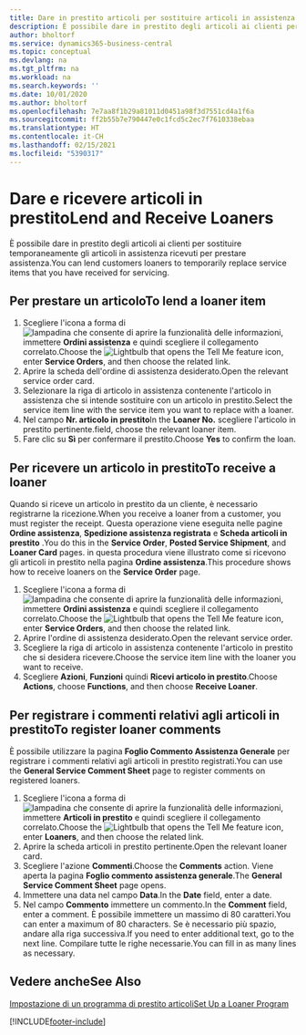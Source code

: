 ```yaml
---
title: Dare in prestito articoli per sostituire articoli in assistenza | Documenti Microsoft
description: È possibile dare in prestito degli articoli ai clienti per sostituire temporaneamente gli articoli in assistenza ricevuti per prestare assistenza.
author: bholtorf
ms.service: dynamics365-business-central
ms.topic: conceptual
ms.devlang: na
ms.tgt_pltfrm: na
ms.workload: na
ms.search.keywords: ''
ms.date: 10/01/2020
ms.author: bholtorf
ms.openlocfilehash: 7e7aa8f1b29a81011d0451a98f3d7551cd4a1f6a
ms.sourcegitcommit: ff2b55b7e790447e0c1fcd5c2ec7f7610338ebaa
ms.translationtype: HT
ms.contentlocale: it-CH
ms.lasthandoff: 02/15/2021
ms.locfileid: "5390317"
---
```

# <a name="lend-and-receive-loaners"></a><span data-ttu-id="fdea6-103">Dare e ricevere articoli in prestito</span><span class="sxs-lookup"><span data-stu-id="fdea6-103">Lend and Receive Loaners</span></span>
<span data-ttu-id="fdea6-104">È possibile dare in prestito degli articoli ai clienti per sostituire temporaneamente gli articoli in assistenza ricevuti per prestare assistenza.</span><span class="sxs-lookup"><span data-stu-id="fdea6-104">You can lend customers loaners to temporarily replace service items that you have received for servicing.</span></span>  
  
## <a name="to-lend-a-loaner-item"></a><span data-ttu-id="fdea6-105">Per prestare un articolo</span><span class="sxs-lookup"><span data-stu-id="fdea6-105">To lend a loaner item</span></span>    
1. <span data-ttu-id="fdea6-106">Scegliere l'icona a forma di ![lampadina che consente di aprire la funzionalità delle informazioni](media/ui-search/search_small.png "Informazioni sull'operazione che si desidera eseguire"), immettere **Ordini assistenza** e quindi scegliere il collegamento correlato.</span><span class="sxs-lookup"><span data-stu-id="fdea6-106">Choose the ![Lightbulb that opens the Tell Me feature](media/ui-search/search_small.png "Tell me what you want to do") icon, enter **Service Orders**, and then choose the related link.</span></span>  
2. <span data-ttu-id="fdea6-107">Aprire la scheda dell'ordine di assistenza desiderato.</span><span class="sxs-lookup"><span data-stu-id="fdea6-107">Open the relevant service order card.</span></span>  
3. <span data-ttu-id="fdea6-108">Selezionare la riga di articolo in assistenza contenente l'articolo in assistenza che si intende sostituire con un articolo in prestito.</span><span class="sxs-lookup"><span data-stu-id="fdea6-108">Select the service item line with the service item you want to replace with a loaner.</span></span>  
4. <span data-ttu-id="fdea6-109">Nel campo **Nr. articolo in prestito**</span><span class="sxs-lookup"><span data-stu-id="fdea6-109">In the **Loaner No.**</span></span> <span data-ttu-id="fdea6-110">scegliere l'articolo in prestito pertinente.</span><span class="sxs-lookup"><span data-stu-id="fdea6-110">field, choose the relevant loaner item.</span></span>  
5. <span data-ttu-id="fdea6-111">Fare clic su **Sì** per confermare il prestito.</span><span class="sxs-lookup"><span data-stu-id="fdea6-111">Choose **Yes** to confirm the loan.</span></span>  

## <a name="to-receive-a-loaner"></a><span data-ttu-id="fdea6-112">Per ricevere un articolo in prestito</span><span class="sxs-lookup"><span data-stu-id="fdea6-112">To receive a loaner</span></span>  
<span data-ttu-id="fdea6-113">Quando si riceve un articolo in prestito da un cliente, è necessario registrarne la ricezione.</span><span class="sxs-lookup"><span data-stu-id="fdea6-113">When you receive a loaner from a customer, you must register the receipt.</span></span> <span data-ttu-id="fdea6-114">Questa operazione viene eseguita nelle pagine **Ordine assistenza**, **Spedizione assistenza registrata** e  **Scheda articoli in prestito** .</span><span class="sxs-lookup"><span data-stu-id="fdea6-114">You do this in the **Service Order**, **Posted Service Shipment**, and **Loaner Card** pages.</span></span> <span data-ttu-id="fdea6-115">in questa procedura viene illustrato come si ricevono gli articoli in prestito nella pagina **Ordine assistenza**.</span><span class="sxs-lookup"><span data-stu-id="fdea6-115">This procedure shows how to receive loaners on the **Service Order** page.</span></span>  
  
1. <span data-ttu-id="fdea6-116">Scegliere l'icona a forma di ![lampadina che consente di aprire la funzionalità delle informazioni](media/ui-search/search_small.png "Informazioni sull'operazione che si desidera eseguire"), immettere **Ordini assistenza** e quindi scegliere il collegamento correlato.</span><span class="sxs-lookup"><span data-stu-id="fdea6-116">Choose the ![Lightbulb that opens the Tell Me feature](media/ui-search/search_small.png "Tell me what you want to do") icon, enter **Service Orders**, and then choose the related link.</span></span>  
2. <span data-ttu-id="fdea6-117">Aprire l'ordine di assistenza desiderato.</span><span class="sxs-lookup"><span data-stu-id="fdea6-117">Open the relevant service order.</span></span>  
3. <span data-ttu-id="fdea6-118">Scegliere la riga di articolo in assistenza contenente l'articolo in prestito che si desidera ricevere.</span><span class="sxs-lookup"><span data-stu-id="fdea6-118">Choose the service item line with the loaner you want to receive.</span></span>  
4. <span data-ttu-id="fdea6-119">Scegliere **Azioni**, **Funzioni** quindi **Ricevi articolo in prestito**.</span><span class="sxs-lookup"><span data-stu-id="fdea6-119">Choose **Actions**, choose **Functions**, and then choose **Receive Loaner**.</span></span>  

## <a name="to-register-loaner-comments"></a><span data-ttu-id="fdea6-120">Per registrare i commenti relativi agli articoli in prestito</span><span class="sxs-lookup"><span data-stu-id="fdea6-120">To register loaner comments</span></span>  
<span data-ttu-id="fdea6-121">È possibile utilizzare la pagina **Foglio Commento Assistenza Generale** per registrare i commenti relativi agli articoli in prestito registrati.</span><span class="sxs-lookup"><span data-stu-id="fdea6-121">You can use the **General Service Comment Sheet** page to register comments on registered loaners.</span></span>  
  
1. <span data-ttu-id="fdea6-122">Scegliere l'icona a forma di ![lampadina che consente di aprire la funzionalità delle informazioni](media/ui-search/search_small.png "Informazioni sull'operazione che si desidera eseguire"), immettere **Articoli in prestito** e quindi scegliere il collegamento correlato.</span><span class="sxs-lookup"><span data-stu-id="fdea6-122">Choose the ![Lightbulb that opens the Tell Me feature](media/ui-search/search_small.png "Tell me what you want to do") icon, enter **Loaners**, and then choose the related link.</span></span>  
2. <span data-ttu-id="fdea6-123">Aprire la scheda articoli in prestito pertinente.</span><span class="sxs-lookup"><span data-stu-id="fdea6-123">Open the relevant loaner card.</span></span>  
3. <span data-ttu-id="fdea6-124">Scegliere l'azione **Commenti**.</span><span class="sxs-lookup"><span data-stu-id="fdea6-124">Choose the **Comments** action.</span></span> <span data-ttu-id="fdea6-125">Viene aperta la pagina **Foglio commento assistenza generale**.</span><span class="sxs-lookup"><span data-stu-id="fdea6-125">The **General Service Comment Sheet** page opens.</span></span>  
4. <span data-ttu-id="fdea6-126">Immettere una data nel campo **Data**.</span><span class="sxs-lookup"><span data-stu-id="fdea6-126">In the **Date** field, enter a date.</span></span>  
5. <span data-ttu-id="fdea6-127">Nel campo **Commento** immettere un commento.</span><span class="sxs-lookup"><span data-stu-id="fdea6-127">In the **Comment** field, enter a comment.</span></span> <span data-ttu-id="fdea6-128">È possibile immettere un massimo di 80 caratteri.</span><span class="sxs-lookup"><span data-stu-id="fdea6-128">You can enter a maximum of 80 characters.</span></span> <span data-ttu-id="fdea6-129">Se è necessario più spazio, andare alla riga successiva.</span><span class="sxs-lookup"><span data-stu-id="fdea6-129">If you need to enter additional text, go to the next line.</span></span> <span data-ttu-id="fdea6-130">Compilare tutte le righe necessarie.</span><span class="sxs-lookup"><span data-stu-id="fdea6-130">You can fill in as many lines as necessary.</span></span>  
  
## <a name="see-also"></a><span data-ttu-id="fdea6-131">Vedere anche</span><span class="sxs-lookup"><span data-stu-id="fdea6-131">See Also</span></span>  
[<span data-ttu-id="fdea6-132">Impostazione di un programma di prestito articoli</span><span class="sxs-lookup"><span data-stu-id="fdea6-132">Set Up a Loaner Program</span></span>](service-how-setup-loaner-program.md)   


[!INCLUDE[footer-include](includes/footer-banner.md)]